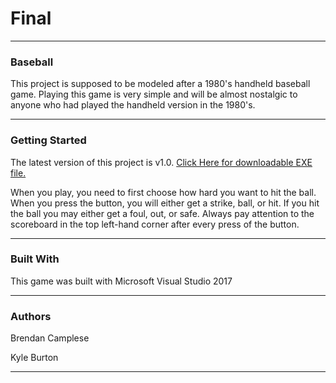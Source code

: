 # Final
<hr>
<h3>Baseball</h3>
<p>This project is supposed to be modeled after a 1980's handheld baseball game. Playing this game is very simple and will be almost nostalgic to anyone who had played the handheld version in the 1980's.</p>
<hr>
<h3>Getting Started</h3>
<p>The latest version of this project is v1.0. <a href="https://github.com/KandBProject/Final/releases/download/v1.0/B--FinalProject.exe">Click Here for downloadable EXE file.</a></p>
<p>When you play, you need to first choose how hard you want to hit the ball. When you press the button, you will either get a strike, ball, or hit. If you hit the ball you may either get a foul, out, or safe. Always pay attention to the scoreboard in the top left-hand corner after every press of the button.</p> 
<hr>
<h3>Built With</h3>
<p>This game was built with Microsoft Visual Studio 2017</p>
<hr>
<h3>Authors</h3>
<p>Brendan Camplese</p>
<p>Kyle Burton</p>
<hr>
